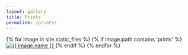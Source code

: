 ```yaml
---
layout: gallery
title: Prints
permalink: /prints/
---
```


<div class="gallery">
{% for image in site.static_files %}
    {% if image.path contains 'prints' %}
        <a href="{{ site.baseurl }}{{ image.path }}" data-lightbox="gallery" data-title="{{ image.name }}">
            <img src="{{ site.baseurl }}{{ image.path }}" alt="{{ image.name }}" />
        </a>
    {% endif %}
{% endfor %}
</div>

